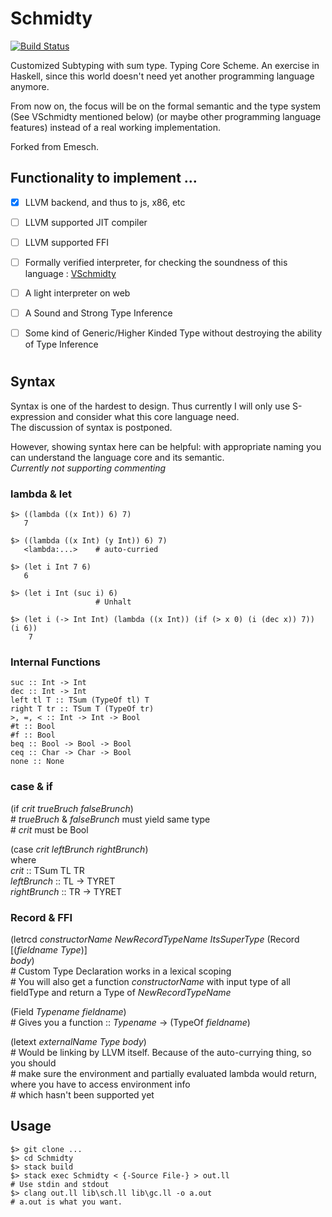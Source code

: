 # Schmidty
[![Build Status](https://travis-ci.org/DKXXXL/Schmidty.svg?branch=by-llvm-pretty-print)](https://travis-ci.org/DKXXXL/Schmidty)

Customized Subtyping with sum type. Typing Core Scheme. An exercise in Haskell, since this world doesn't need yet another programming language anymore.

From now on, the focus will be on the formal semantic and the type system (See VSchmidty mentioned below) (or maybe other programming language features) instead of a real working implementation. 

Forked from Emesch.

## Functionality to implement ...
  - [x] LLVM backend, and thus to js, x86, etc
  - [ ] LLVM supported JIT compiler
  - [ ] LLVM supported FFI
  - [ ] Formally verified interpreter, for checking the soundness of this language : [VSchmidty](https://github.com/DKXXXL/VSchmidty)
  - [ ] A light interpreter on web
  - [ ] A Sound and Strong Type Inference
  - [ ] Some kind of Generic/Higher Kinded Type without destroying the ability of Type Inference
  
  
#
## Syntax
Syntax is one of the hardest to design. Thus currently I will only use S-expression and consider what this core language need. <br />The discussion of syntax is postponed.

However, showing syntax here can be helpful: with appropriate naming you can understand the language core and its semantic. <br />
*Currently not supporting commenting*

### lambda & let
``` 
$> ((lambda ((x Int)) 6) 7) 
   7
```


```
$> ((lambda ((x Int) (y Int)) 6) 7)
   <lambda:...>    # auto-curried
```

```
$> (let i Int 7 6)
   6
```

```
$> (let i Int (suc i) 6)
                   # Unhalt
```

```
$> (let i (-> Int Int) (lambda ((x Int)) (if (> x 0) (i (dec x)) 7)) (i 6))
    7
```


### Internal Functions
```
suc :: Int -> Int
dec :: Int -> Int
left tl T :: TSum (TypeOf tl) T
right T tr :: TSum T (TypeOf tr)
>, =, < :: Int -> Int -> Bool
#t :: Bool
#f :: Bool
beq :: Bool -> Bool -> Bool
ceq :: Char -> Char -> Bool
none :: None
```

### case & if
(if *crit* *trueBruch* *falseBrunch*) <br />
\# *trueBruch* & *falseBrunch* must yield same type <br />
\# *crit* must be Bool <br />

(case *crit* *leftBrunch* *rightBrunch*) <br />
where <br />
*crit* :: TSum TL TR <br />
*leftBrunch* :: TL -> TYRET <br />
*rightBrunch* :: TR -> TYRET <br />

### Record & FFI

(letrcd *constructorName* *NewRecordTypeName* *ItsSuperType* (Record [(*fieldname* *Type*)] <br />
   *body*) <br />
\# Custom Type Declaration works in a lexical scoping <br />
\# You will also get a function *constructorName* with input type of all fieldType and return a Type of *NewRecordTypeName*

(Field *Typename* *fieldname*) <br />
\# Gives you a function :: *Typename* -> (TypeOf *fieldname*)

(letext *externalName* *Type* *body*) <br />
\# Would be linking by LLVM itself. Because of the auto-currying thing, so you should <br />
\# make sure the environment and partially evaluated lambda would return, where you have to access environment info <br />
\# which hasn't been supported yet


## Usage
```
$> git clone ...
$> cd Schmidty
$> stack build
$> stack exec Schmidty < {-Source File-} > out.ll
# Use stdin and stdout
$> clang out.ll lib\sch.ll lib\gc.ll -o a.out
# a.out is what you want.
```

